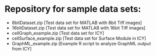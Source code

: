 # Repository for sample data sets:

- 8bitDataset.zip [Test data set for MATLAB with 8bit Tiff images]
- 16bitDataset.zip [Test data set for MATLAB with 16bit Tiff images]
- cellGraph_example.zip [Test data set for ICY]
- cellSurface_example.zip [Test data set for Surface Module in ICY]
- GraphML_example.zip [Example R script to analyze GraphML output from ICY]
